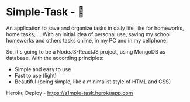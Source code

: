 # Simple-Task - 📒

An application to save and organize tasks in daily life, like for homeworks, home tasks, ... With an initial idea of personal use, saving my school homeworks and others tasks online, in my PC and in my cellphone.

So, it's going to be a NodeJS-ReactJS project, using MongoDB as database. With the according principles:
- Simple and easy to use
- Fast to use (light)
- Beautiful (being simple, like a minimalist style of HTML and CSS)

Heroku Deploy - https://s1mple-task.herokuapp.com 